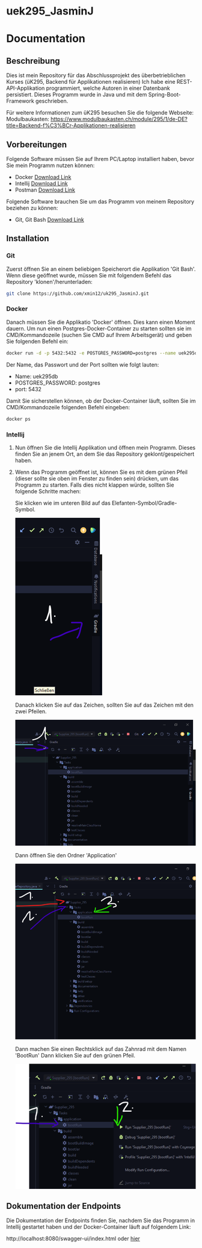 # uek295_JasminJ

# Documentation

## Beschreibung

Dies ist mein Repository für das Abschlussprojekt des überbetrieblichen Kurses (üK295, Backend für Applikationen realisieren)
Ich habe eine REST-API-Applikation programmiert, welche Autoren in einer Datenbank persistiert. Dieses Programm wurde in Java und mit dem Spring-Boot-Framework geschrieben.

Für weitere Informationen zum üK295 besuchen Sie die folgende Webseite:
Modulbaukasten: https://www.modulbaukasten.ch/module/295/1/de-DE?title=Backend-f%C3%BCr-Applikationen-realisieren


## Vorbereitungen

Folgende Software müssen Sie auf Ihrem PC/Laptop installiert haben, bevor Sie mein Programm nutzen können:  
- Docker [Download Link](https://docs.docker.com/get-docker/)
- Intellij [Download Link](https://www.jetbrains.com/idea/)
- Postman [Download Link](https://www.postman.com/downloads/)

Folgende Software brauchen Sie um das Programm von meinem Repository beziehen zu können:
- Git, Git Bash [Download Link](https://git-scm.com/downloads)


## Installation

### Git

Zuerst öffnen Sie an einem beliebigen Speicherort die Applikation 'Git Bash'. 
Wenn diese geöffnet wurde, müssen Sie mit folgendem Befehl das Repository 'klonen'/herunterladen:

```bash
git clone https://github.com/xmin12/uk295_JasminJ.git
```

### Docker

Danach müssen Sie die Applikatio 'Docker' öffnen. Dies kann einen Moment dauern. 
Um nun einen Postgres-Docker-Container zu starten sollten sie im CMD/Kommandozeile (suchen Sie CMD auf Ihrem Arbeitsgerät) 
und geben Sie folgenden Befehl ein:

```bash
docker run -d -p 5432:5432 -e POSTGRES_PASSWORD=postgres --name uek295db postgres
```

Der Name, das Passwort und der Port sollten wie folgt lauten:
- Name: uek295db
- POSTGRES_PASSWORD: postgres
- port: 5432

Damit Sie sicherstellen können, ob der Docker-Container läuft, sollten Sie im CMD/Kommandozeile folgenden Befehl eingeben:

```bash
docker ps
```

### Intellij

1. Nun öffnen Sie die Intellij Applikation und öffnen mein Programm. 
Dieses finden Sie an jenem Ort, an dem Sie das Repository geklont/gespeichert haben.
2. Wenn das Programm geöffnet ist, können Sie es mit dem grünen Pfeil (dieser sollte sie oben im Fenster zu finden sein) drücken, um das Programm zu starten. 
Falls dies nicht klappen würde, sollten Sie folgende Schritte machen:

    Sie klicken wie im unteren Bild auf das Elefanten-Symbol/Gradle-Symbol. 

    ![image1](images_for_readme/img1_klicken_auf_Gradle_Symbol.png)

    Danach klicken Sie auf das Zeichen, sollten Sie auf das Zeichen mit den zwei Pfeilen.

    ![image2](images_for_readme/img2_klicken_auf_zwei_Pfeile.png)

    Dann öffnen Sie den Ordner 'Application'

    ![image3](images_for_readme/img3_oeffnen_application_ordner.png)

    Dann machen Sie einen Rechtsklick auf das Zahnrad mit dem Namen 'BootRun'
    Dann klicken Sie auf den grünen Pfeil.

    ![image4](images_for_readme/img4_rechtsklick_auf_bootRun_und_klick_auf_Run.png)


## Dokumentation der Endpoints

Die Dokumentation der Endpoints finden Sie, nachdem Sie das Programm in Intellij gestartet haben und der Docker-Container läuft auf folgendem Link:

http://localhost:8080/swagger-ui/index.html oder [hier](http://localhost:8080/swagger-ui/index.html)


